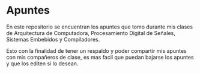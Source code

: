 # Apuntes
En este repositorio se encuentran los apuntes que tomo durante mis clases de Arquitectura de Computadora, Procesamiento Digital de Señales, Sistemas Embebidos y Compiladores.

Esto con la finalidad de tener un respaldo y poder compartir mis apuntes con mis compañeros de clase, es mas facil que puedan bajarse los apuntes y que los editen si lo desean.
